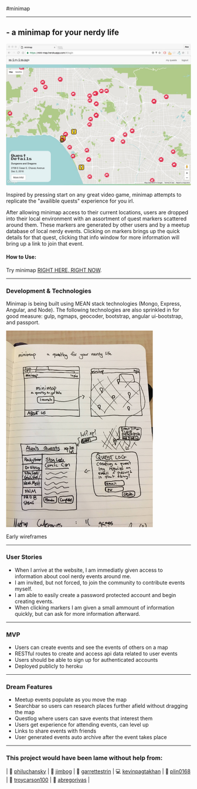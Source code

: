 #minimap
___

## - a minimap for your nerdy life

![ScreenShot](client/img/minimap-screenshot.jpeg)

Inspired by pressing start on any great video game, minimap attempts to replicate the "availible quests" experience for you irl.

After allowing minimap access to their current locations, users are dropped into their local environment with an assortment of quest markers scattered around them. These markers are generated by other users and by a meetup database of local nerdy events. Clicking on markers brings up the quick details for that quest, clicking that info window for more information will bring up a link to join that event.

#### How to Use:

Try minimap <a href="https://mini-map.herokuapp.com/" title="minimap"> RIGHT HERE, RIGHT NOW</a>.

---

### Development & Technologies
Minimap is being built using MEAN stack technologies (Mongo, Express, Angular, and Node). The following technologies are also sprinkled in for good measure: gulp, ngmaps, geocoder, bootstrap, angular ui-bootstrap, and passport.

<img src="client/img/minimap-wireframe.jpg" alt="Drawing" style="width: 400px;"/>

Early wireframes

---

### User Stories

+ When I arrive at the website, I am immediatly given access to information about cool nerdy events around me.
+ I am invited, but not forced, to join the community to contribute events myself.
+ I am able to easily create a password protected account and begin creating events.
+ When clicking markers I am given a small ammount of information quickly, but can ask for more information afterward.

---
### MVP
+ Users can create events and see the events of others on a map
+ RESTful routes to create and access api data related to user events
+ Users should be able to sign up for authenticated accounts
+ Deployed publicly to heroku

---
### Dream Features
+ Meetup events populate as you move the map
+ Searchbar so users can research places further afield without dragging the map
+ Questlog where users can save events that interest them
+ Users get experience for attending events, can level up
+ Links to share events with friends
+ User generated events auto archive after the event takes place

---
### This project would have been lame without help from:

| 🤘 [philuchansky](https://github.com/philuchansky) | 🚴 [jimbog](https://github.com/jimbog) | 🏑 [garrettestrin](https://github.com/garrettestrin) | 💻 [kevinpagtakhan](https://github.com/kevinpagtakhan) | 👾 [plin0168](https://github.com/plin0168) | 💨 [troycarson100](https://github.com/troycarson100) | 🍟 [abregorivas](https://github.com/abregorivas) |